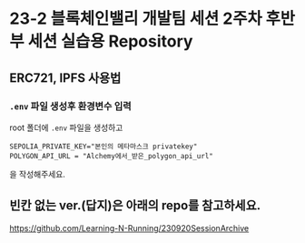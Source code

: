 # 23-2 블록체인밸리 개발팀 세션 2주차 후반부 세션 실습용 Repository
## ERC721, IPFS 사용법   

### ```.env``` 파일 생성후 환경변수 입력
root 폴더에 ```.env``` 파일을 생성하고 
```shell
SEPOLIA_PRIVATE_KEY="본인의 메타마스크 privatekey"
POLYGON_API_URL = "Alchemy에서_받은_polygon_api_url"
```
을 작성해주세요.

## 빈칸 없는 ver.(답지)은 아래의 repo를 참고하세요.
https://github.com/Learning-N-Running/230920SessionArchive



